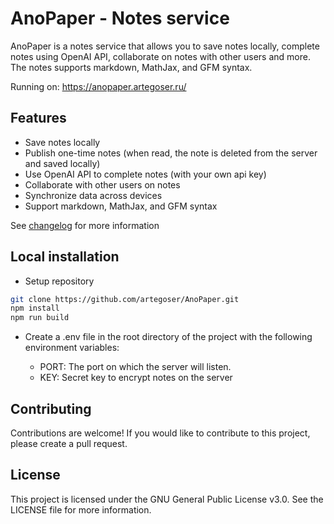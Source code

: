 # AnoPaper - Notes service

AnoPaper is a notes service that allows you to save notes locally, complete notes using OpenAI API, collaborate on notes with other users and more. The notes supports markdown, MathJax, and GFM syntax.

Running on: <https://anopaper.artegoser.ru/>

## Features

- Save notes locally
- Publish one-time notes (when read, the note is deleted from the server and saved locally)
- Use OpenAI API to complete notes (with your own api key)
- Collaborate with other users on notes
- Synchronize data across devices
- Support markdown, MathJax, and GFM syntax

See [changelog](/changelog.md) for more information

## Local installation

- Setup repository

```bash
git clone https://github.com/artegoser/AnoPaper.git
npm install
npm run build
```

- Create a .env file in the root directory of the project with the following environment variables:

  - PORT: The port on which the server will listen.
  - KEY: Secret key to encrypt notes on the server

## Contributing

Contributions are welcome! If you would like to contribute to this project, please create a pull request.

## License

This project is licensed under the GNU General Public License v3.0. See the LICENSE file for more information.
